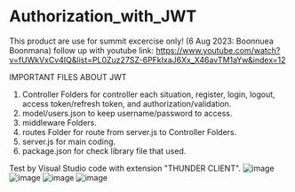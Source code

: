 # Authorization_with_JWT
This  product are use for summit excercise only! (6 Aug 2023: Boonnuea Boonmana)
follow up with youtube link:
https://www.youtube.com/watch?v=fUWkVxCv4IQ&list=PL0Zuz27SZ-6PFkIxaJ6Xx_X46avTM1aYw&index=12

IMPORTANT FILES ABOUT JWT
1. Controller Folders for controller each situation, register, login, logout, access token/refresh token, and authorization/validation.
2. model/users.json to keep username/password to access.
3. middleware Folders.
4. routes Folder for route from server.js to Controller Folders.
5. server.js for main coding.
6. package.json for check library file that used.

Test by Visual Studio code with extension "THUNDER CLIENT".
![image](https://github.com/Boonnuea/Authorization_with_JWT/assets/42976747/f97bb5df-3933-4a9a-bd66-9fc900227c72)
![image](https://github.com/Boonnuea/Authorization_with_JWT/assets/42976747/9439b4d9-ecb0-4533-95c4-177eccf009b6)
![image](https://github.com/Boonnuea/Authorization_with_JWT/assets/42976747/9770415d-744a-4ba4-a856-187e5694bd82)
![image](https://github.com/Boonnuea/Authorization_with_JWT/assets/42976747/7ff41f16-0965-454d-b063-bfbd1dc042b2)
